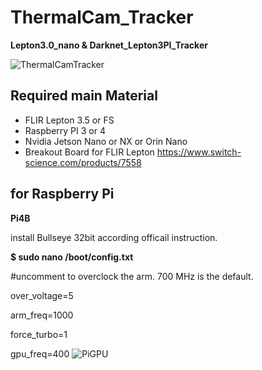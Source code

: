 # ThermalCam_Tracker
**Lepton3.0_nano &amp; Darknet_Lepton3PI_Tracker**

![ThermalCamTracker](https://github.com/wiwao/ThermalCam_Tracker/assets/10741255/df881bc8-a405-490f-85fc-ec7aa3a500c9)
## Required main Material
- FLIR Lepton 3.5 or FS
- Raspberry PI 3 or 4
- Nvidia Jetson Nano or NX or Orin Nano
- Breakout Board for FLIR Lepton
https://www.switch-science.com/products/7558

## for Raspberry Pi
**Pi4B**

install Bullseye 32bit according officail instruction.

**$ sudo nano /boot/config.txt**

#uncomment to overclock the arm. 700 MHz is the default.

over_voltage=5

arm_freq=1000

force_turbo=1

gpu_freq=400
![PiGPU](https://github.com/wiwao/ThermalCam_Tracker/assets/10741255/ad67c089-0f59-4c4b-9565-9fcbe56ae8bb)
